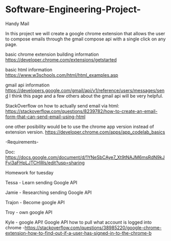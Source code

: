 # Software-Engineering-Project-
Handy Mail 

In this project we will create a google chrome extension that allows the user to compose emails through the gmail compose api with a single click on any page.

basic chrome extension building information https://developer.chrome.com/extensions/getstarted

basic html information https://www.w3schools.com/html/html_examples.asp

gmail api information https://developers.google.com/gmail/api/v1/reference/users/messages/send
I think this page and a few others about the gmail api will be very helpful.

StackOverflow on how to actually send email via html: https://stackoverflow.com/questions/8239782/how-to-create-an-email-form-that-can-send-email-using-html

one other posibility would be to use the chrome app version instead of extension version.
https://developer.chrome.com/apps/app_codelab_basics

-Requirements-
 
 Doc: https://docs.google.com/document/d/1YNeSbCAye7_Xt9tNAJM6msRdN9kJFyi3aFHpLJTCHWs/edit?usp=sharing


Homework for tuesday

Tessa - Learn sending Google API

Jamie - Researching sending Google API

Trajon - Become google API

Troy - own google API

Kyle - google API!
Google API how to pull what account is logged into chrome -https://stackoverflow.com/questions/38985220/google-chrome-extension-how-to-find-out-if-a-user-has-signed-in-to-the-chrome-b
